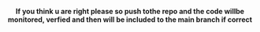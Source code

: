 <div align = "center">
  
**If you think u are right please so push tothe repo and the code willbe monitored, verfied and then will be included to the main branch if correct**
  
</div>

